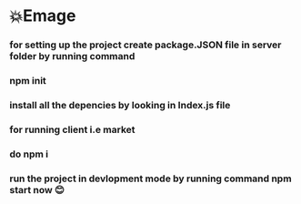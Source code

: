 # 💥Emage

### for setting up the project create package.JSON file in server folder by running command

### npm init

### install all the depencies by looking in Index.js file

### for running client i.e market 
### do npm i 
### run the project in devlopment mode by running command npm start now 😊
